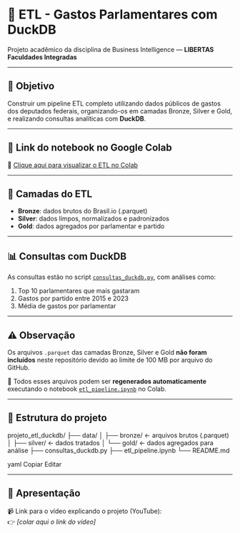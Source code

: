 # 🧠 ETL - Gastos Parlamentares com DuckDB

Projeto acadêmico da disciplina de Business Intelligence — **LIBERTAS Faculdades Integradas**

---

## 🎯 Objetivo

Construir um pipeline ETL completo utilizando dados públicos de gastos dos deputados federais, organizando-os em camadas Bronze, Silver e Gold, e realizando consultas analíticas com **DuckDB**.

---

## 🔗 Link do notebook no Google Colab

📎 [Clique aqui para visualizar o ETL no Colab](https://colab.research.google.com/drive/11XTp1dWpWW1SkONgZX1TLANOAwIoA4oh?usp=sharing)

---

## 🧱 Camadas do ETL

- **Bronze**: dados brutos do Brasil.io (.parquet)
- **Silver**: dados limpos, normalizados e padronizados
- **Gold**: dados agregados por parlamentar e partido

---

## 📊 Consultas com DuckDB

As consultas estão no script [`consultas_duckdb.py`](./consultas_duckdb.py), com análises como:

1. Top 10 parlamentares que mais gastaram
2. Gastos por partido entre 2015 e 2023
3. Média de gastos por parlamentar

---

## ⚠️ Observação

Os arquivos `.parquet` das camadas Bronze, Silver e Gold **não foram incluídos** neste repositório devido ao limite de 100 MB por arquivo do GitHub.

📌 Todos esses arquivos podem ser **regenerados automaticamente** executando o notebook [`etl_pipeline.ipynb`](./etl_pipeline.ipynb) no Colab.

---

## 📁 Estrutura do projeto

projeto_etl_duckdb/
├── data/
│ ├── bronze/ ← arquivos brutos (.parquet)
│ ├── silver/ ← dados tratados
│ └── gold/ ← dados agregados para análise
├── consultas_duckdb.py
├── etl_pipeline.ipynb
└── README.md

yaml
Copiar
Editar

---

## 🎥 Apresentação

📹 Link para o vídeo explicando o projeto (YouTube):  
👉 _[colar aqui o link do vídeo]_

